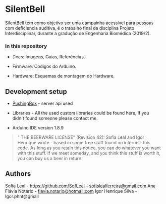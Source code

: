 # SilentBell


SilentBell tem como objetivo ser uma campainha acessível para pessoas com deficiencia auditiva, é o trabalho final da disciplina Projeto Interdisciplinar, durante a gradução de Engenharia Biomédica (2019/2).






### In this repository

* Docs: Imagens, Guias, Referências.

* Firmware: Códigos do Arduino.

* Hardware: Esquemas de montagem do Hardware.


## Development setup

* [PushingBox](https://www.pushingbox.com/) - server api used

* Libraries - All the used custom libraries could be found here, if you didn't found someone please contact me.

* Arduino IDE version 1.8.9



 > " THE BEERWARE LICENSE" (Revision 42):
Sofia Leal and Igor Henrique wrote - based in some free stuff found on internet-  this code. As long as you retain this
notice, you can do whatever you want with this stuff. If we
meet someday, and you think this stuff is worth it, you can
buy us a beer in return.
## Authors
Sofia Leal - https://github.com/SofLeal - sofislealferreira@gmail.com
Ana Flávia Notário -  flavia.notario@hotmail.com
Igor Henrique Silva  - Igor.phnt@gmail



